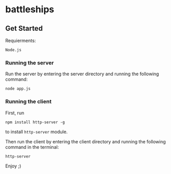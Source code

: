 # battleships

## Get Started
Requierments:

	Node.js

### Running the server	
Run the server by entering the server directory and running the following command:

```node app.js```

### Running the client
First, run

```npm install http-server -g```

to install ```http-server``` module.

Then run the client by entering the client directory and running the following command in the terminal:

```http-server```


Enjoy ;)
